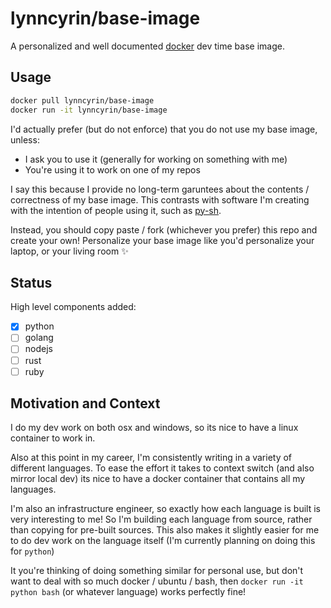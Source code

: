 # lynncyrin/base-image

A personalized and well documented [docker](https://www.docker.com/) dev time base image.

## Usage

```bash
docker pull lynncyrin/base-image
docker run -it lynncyrin/base-image
```

I'd actually prefer (but do not enforce) that you do not use my base image, unless:

- I ask you to use it (generally for working on something with me)
- You're using it to work on one of my repos

I say this because I provide no long-term garuntees about the contents / correctness of my base image. This contrasts with software I'm creating with the intention of people using it, such as [py-sh](https://github.com/lynncyrin/py-sh).

Instead, you should copy paste / fork (whichever you prefer) this repo and create your own! Personalize your base image like you'd personalize your laptop, or your living room ✨

## Status

High level components added:

- [x] python
- [ ] golang
- [ ] nodejs
- [ ] rust
- [ ] ruby

## Motivation and Context

I do my dev work on both osx and windows, so its nice to have a linux container to work in.

Also at this point in my career, I'm consistently writing in a variety of different languages. To ease the effort it takes to context switch (and also mirror local dev) its nice to have a docker container that contains all my languages.

I'm also an infrastructure engineer, so exactly how each language is built is very interesting to me! So I'm building each language from source, rather than copying for pre-built sources. This also makes it slightly easier for me to do dev work on the language itself (I'm currently planning on doing this for `python`)

It you're thinking of doing something similar for personal use, but don't want to deal with so much docker / ubuntu / bash, then `docker run -it python bash` (or whatever language) works perfectly fine!
